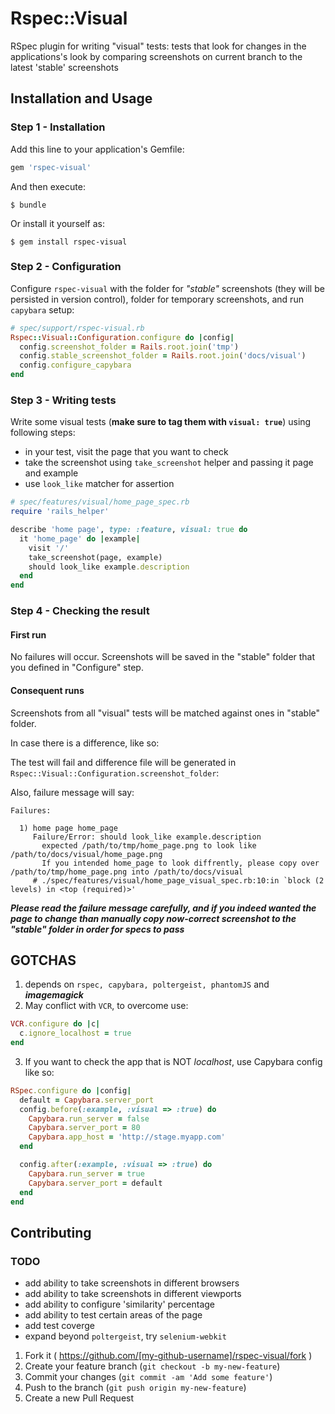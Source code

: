 # Rspec::Visual

RSpec plugin for writing "visual" tests: tests that look for changes in the
applications's look by comparing screenshots on current branch to the latest
'stable' screenshots

## Installation and Usage

### Step 1 - Installation

Add this line to your application's Gemfile:

```ruby
gem 'rspec-visual'
```

And then execute:

    $ bundle

Or install it yourself as:

    $ gem install rspec-visual

### Step 2 - Configuration

Configure `rspec-visual` with the folder for _"stable"_ screenshots (they will
be persisted in version control), folder for temporary screenshots, and run `capybara` setup:

```ruby
# spec/support/rspec-visual.rb
Rspec::Visual::Configuration.configure do |config|
  config.screenshot_folder = Rails.root.join('tmp')
  config.stable_screenshot_folder = Rails.root.join('docs/visual')
  config.configure_capybara
end
```

### Step 3 - Writing tests

Write some visual tests (**make sure to tag them with `visual: true`**)
using following steps:

- in your test, visit the page that you want to check
- take the screenshot using `take_screenshot` helper and passing it page and example
- use `look_like` matcher for assertion

```ruby
# spec/features/visual/home_page_spec.rb
require 'rails_helper'

describe 'home page', type: :feature, visual: true do
  it 'home_page' do |example|
    visit '/'
    take_screenshot(page, example)
    should look_like example.description
  end
end
```

### Step 4 - Checking the result

#### First run

No failures will occur. Screenshots will be saved in the "stable" folder that you
defined in "Configure" step.

#### Consequent runs

Screenshots from all "visual" tests will be matched against ones in "stable" folder.

In case there is a difference, like so:

The test will fail and difference file will be generated in
`Rspec::Visual::Configuration.screenshot_folder`:

Also, failure message will say:

```shell
Failures:

  1) home page home_page
     Failure/Error: should look_like example.description
       expected /path/to/tmp/home_page.png to look like /path/to/docs/visual/home_page.png
       If you intended home_page to look diffrently, please copy over /path/to/tmp/home_page.png into /path/to/docs/visual
     # ./spec/features/visual/home_page_visual_spec.rb:10:in `block (2 levels) in <top (required)>'
```
_**Please read the failure message carefully, and if you indeed wanted the page to change
than manually copy now-correct screenshot to the "stable" folder in order for specs to pass**_

## GOTCHAS

1. depends on `rspec, capybara, poltergeist, phantomJS` and _**imagemagick**_
2. May conflict with `VCR`, to overcome use:

```ruby
VCR.configure do |c|
  c.ignore_localhost = true
end
```

3. If you want to check the app that is NOT _localhost_, use Capybara config like so:

```ruby
RSpec.configure do |config|
  default = Capybara.server_port
  config.before(:example, :visual => :true) do
    Capybara.run_server = false
    Capybara.server_port = 80
    Capybara.app_host = 'http://stage.myapp.com'
  end

  config.after(:example, :visual => :true) do
    Capybara.run_server = true
    Capybara.server_port = default
  end
end
```

## Contributing

### TODO

- add ability to take screenshots in different browsers
- add ability to take screenshots in different viewports
- add ability to configure 'similarity' percentage
- add ability to test certain areas of the page
- add test coverge
- expand beyond `poltergeist`, try `selenium-webkit`

1. Fork it ( https://github.com/[my-github-username]/rspec-visual/fork )
2. Create your feature branch (`git checkout -b my-new-feature`)
3. Commit your changes (`git commit -am 'Add some feature'`)
4. Push to the branch (`git push origin my-new-feature`)
5. Create a new Pull Request
